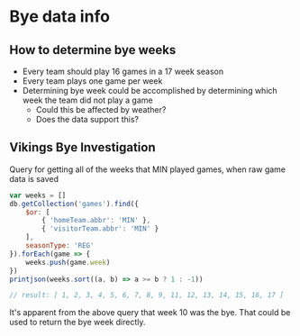 # Bye data info

## How to determine bye weeks

* Every team should play 16 games in a 17 week season
* Every team plays one game per week
* Determining bye week could be accomplished by determining which week the team did not play a game
  * Could this be affected by weather?
  * Does the data support this?

## Vikings Bye Investigation

Query for getting all of the weeks that MIN played games, when raw game data is saved

```javascript
var weeks = []
db.getCollection('games').find({
    $or: [
        { 'homeTeam.abbr': 'MIN' },
        { 'visitorTeam.abbr': 'MIN' }
    ],
    seasonType: 'REG'
}).forEach(game => {
    weeks.push(game.week)
})
printjson(weeks.sort((a, b) => a >= b ? 1 : -1))

// result: [ 1, 2, 3, 4, 5, 6, 7, 8, 9, 11, 12, 13, 14, 15, 16, 17 ]
```

It's apparent from the above query that week 10 was the bye. That could be used to return the bye week directly.